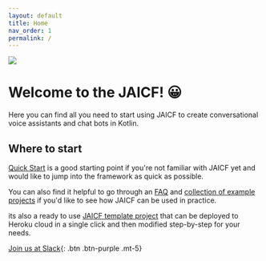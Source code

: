 ```yaml
---
layout: default
title: Home
nav_order: 1
permalink: /
---
```


![](/assets/images/header.png)

# Welcome to the JAICF! 😀

Here you can find all you need to start using JAICF to create conversational voice assistants and chat bots in Kotlin.

## Where to start

[Quick Start](Quick-Start) is a good starting point if you're not familiar with JAICF yet and would like to jump into the framework as quick as possible.

You can also find it helpful to go through an [FAQ](FAQ) and [collection of example projects](https://github.com/just-ai/jaicf-kotlin/tree/master/examples) if you'd like to see how JAICF can be used in practice.

its also a ready to use [JAICF template project](https://github.com/just-ai/jaicf-jaicp-caila-template) that can be deployed to Heroku cloud in a single click and then modified step-by-step for your needs.


[Join us at Slack](https://join.slack.com/t/jaicf/shared_invite/zt-duq07hx2-w_c71O8BnKDCIqhSXflRjA){: .btn .btn-purple .mt-5}
